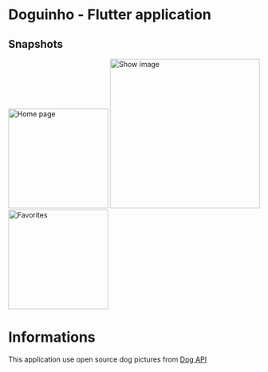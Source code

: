 # Doguinho - Flutter application

## Snapshots

<img src="https://user-images.githubusercontent.com/36716898/86241301-12426700-bb79-11ea-9089-aaeed3267b39.png" width="200px" alt="Home page" />
<img src="https://user-images.githubusercontent.com/36716898/86241303-140c2a80-bb79-11ea-8ef5-a105f28f7495.png" width="300px" alt="Show image" />
<img src="https://user-images.githubusercontent.com/36716898/86241305-14a4c100-bb79-11ea-8d49-496fecb0cc5b.png" width="200px" alt="Favorites" />

# Informations

This application use open source dog pictures from [Dog API](https://dog.ceo/dog-api/)

